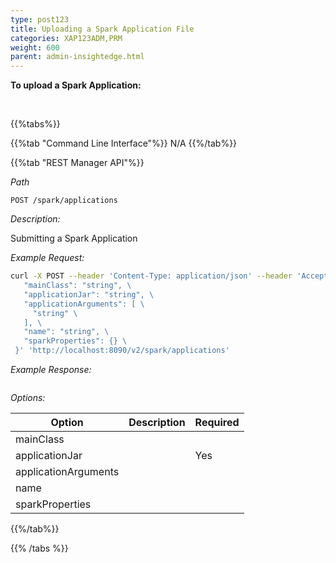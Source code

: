 ```yaml
---
type: post123
title: Uploading a Spark Application File
categories: XAP123ADM,PRM
weight: 600
parent: admin-insightedge.html
---
```

 
  

**To upload a Spark Application:** 

<br>
 
{{%tabs%}}

{{%tab "Command Line Interface"%}}
N/A
{{%/tab%}}

{{%tab "REST Manager API"%}}

*Path*

`POST /spark/applications`

*Description:*

Submitting a Spark Application

*Example Request:*

```bash
curl -X POST --header 'Content-Type: application/json' --header 'Accept: text/plain' -d '{ \ 
   "mainClass": "string", \ 
   "applicationJar": "string", \ 
   "applicationArguments": [ \ 
     "string" \ 
   ], \ 
   "name": "string", \ 
   "sparkProperties": {} \ 
 }' 'http://localhost:8090/v2/spark/applications'
```
 
*Example Response:*

```bash
```

*Options:*

| Option     | Description       |   Required     |
|------|-------------------|----------------|
| mainClass |  |   |
| applicationJar |  | Yes |
| applicationArguments |  |   |
| name | |  |
| sparkProperties |  |   |

 
{{%/tab%}}

{{% /tabs %}}
